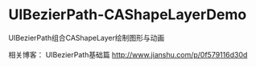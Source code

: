 # UIBezierPath-CAShapeLayerDemo
UIBezierPath组合CAShapeLayer绘制图形与动画

相关博客：
UIBezierPath基础篇 http://www.jianshu.com/p/0f579116d30d
